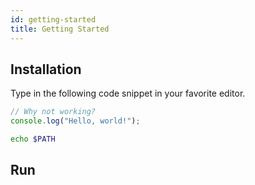 ```yaml
---
id: getting-started
title: Getting Started
---
```


## Installation
Type in the following code snippet in your favorite editor.

```js
// Why not working?
console.log("Hello, world!");
```

```bash
echo $PATH
```

## Run
